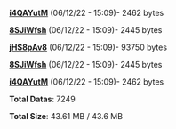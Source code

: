[**i4QAYutM**](/data/i4QAYutM.txt) (06/12/22 - 15:09)- 2462 bytes

[**8SJiWfsh**](/data/8SJiWfsh.txt) (06/12/22 - 15:09)- 2445 bytes

[**jHS8pAv8**](/data/jHS8pAv8.txt) (06/12/22 - 15:09)- 93750 bytes

[**8SJiWfsh**](/data/8SJiWfsh.txt) (06/12/22 - 15:09)- 2445 bytes

[**i4QAYutM**](/data/i4QAYutM.txt) (06/12/22 - 15:09)- 2462 bytes

**Total Datas**: 7249

**Total Size**: 43.61 MB / 43.6 MB